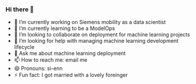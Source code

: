 ### Hi there 👋

<!--
**syenpark/syenpark** is a ✨ _special_ ✨ repository because its `README.md` (this file) appears on your GitHub profile.

Here are some ideas to get you started:

- 🔭 I’m currently working on ...
- 🌱 I’m currently learning ...
- 👯 I’m looking to collaborate on ...
- 🤔 I’m looking for help with ...
- 💬 Ask me about ...
- 📫 How to reach me: ...
- 😄 Pronouns: ...
- ⚡ Fun fact: ...
-->

- 🔭 I’m currently working on Siemens mobility as a data scientist
- 🌱 I’m currently learning to be a ModelOps
- 👯 I’m looking to collaborate on deployment for machine learning projects
- 🤔 I’m looking for help with managing machine learning development lifecycle
- 💬 Ask me about machine learning deployment
- 📫 How to reach me: email me
- 😄 Pronouns: si-enn
- ⚡ Fun fact: I got married with a lovely foreinger
